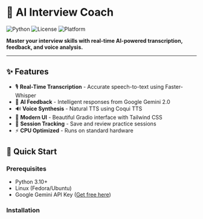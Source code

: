 # 🎤 AI Interview Coach

![Python](https://img.shields.io/badge/Python-3.10-blue)
![License](https://img.shields.io/badge/License-MIT-green)
![Platform](https://img.shields.io/badge/Platform-Linux-orange)

**Master your interview skills with real-time AI-powered transcription, feedback, and voice analysis.**

---

## ✨ Features

- 🎙️ **Real-Time Transcription** - Accurate speech-to-text using Faster-Whisper
- 🤖 **AI Feedback** - Intelligent responses from Google Gemini 2.0
- 🔊 **Voice Synthesis** - Natural TTS using Coqui TTS
- 🎨 **Modern UI** - Beautiful Gradio interface with Tailwind CSS
- 💾 **Session Tracking** - Save and review practice sessions
- ⚡ **CPU Optimized** - Runs on standard hardware

## 🚀 Quick Start

### Prerequisites

- Python 3.10+
- Linux (Fedora/Ubuntu)
- Google Gemini API Key ([Get free here](https://ai.google.dev/))

### Installation

